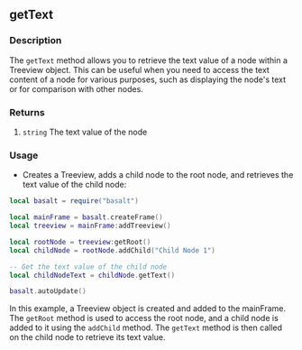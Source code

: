 ## getText

### Description

The `getText` method allows you to retrieve the text value of a node within a Treeview object. This can be useful when you need to access the text content of a node for various purposes, such as displaying the node's text or for comparison with other nodes.

### Returns

1. `string` The text value of the node

### Usage

* Creates a Treeview, adds a child node to the root node, and retrieves the text value of the child node:

```lua
local basalt = require("basalt")

local mainFrame = basalt.createFrame()
local treeview = mainFrame:addTreeview()

local rootNode = treeview:getRoot()
local childNode = rootNode.addChild("Child Node 1")

-- Get the text value of the child node
local childNodeText = childNode.getText()

basalt.autoUpdate()
```

In this example, a Treeview object is created and added to the mainFrame. The `getRoot` method is used to access the root node, and a child node is added to it using the `addChild` method. The `getText` method is then called on the child node to retrieve its text value.
